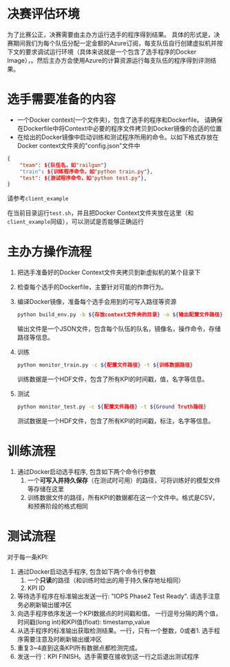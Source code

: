 # 决赛评估环境

为了比赛公正，决赛需要由主办方运行选手的程序得到结果。
具体的形式是，决赛期间我们为每个队伍分配一定金额的Azure订阅，每支队伍自行创建虚拟机并按下文的要求调试运行环境（具体来说就是一个包含了选手程序的Docker Image），。然后主办方会使用Azure的计算资源运行每支队伍的程序得到评测结果。

# 选手需要准备的内容

- 一个Docker context(一个文件夹)，包含了选手的程序和Dockerfile。
  请确保在Dockerfile中将Context中必要的程序文件拷贝到Docker镜像的合适的位置
- 在给出的Docker镜像中启动训练和测试程序所用的命令。以如下格式存放在Docker context文件夹的"config.json"文件中

```json
{
    "team": ${队伍名，如"railgun"}
    "train": ${训练程序命令，如"python train.py"},
    "test": ${测试程序命令，如"python test.py"},
}
```

请参考`client_example` 

在当前目录运行`test.sh`，并且把Docker Context文件夹放在这里（和`client_example`同级），可以测试是否能够正确运行

# 主办方操作流程

1. 把选手准备好的Docker Context文件夹拷贝到新虚拟机的某个目录下

2. 检查每个选手的Dockerfile，主要针对可能的作弊行为。

3. 编译Docker镜像，准备每个选手会用到的可写入路径等资源

   ```bash
   python build_env.py -b ${存放context文件夹的目录} -o ${输出配置文件路径}
   ```

   输出文件是一个JSON文件，包含每个队伍的队名，镜像名，操作命令，存储路径等信息。

4. 训练

   ```bash
   python monitor_train.py -c ${配置文件路径} -t ${训练数据路径}
   ```

   训练数据是一个HDF文件，包含了所有KPI的时间戳，值，名字等信息。

5. 测试

   ```bash
   python monitor_test.py -c ${配置文件路径} -t ${Ground Truth路径}
   ```

   测试数据是一个HDF文件，包含了所有KPI的时间戳，标注，名字等信息。

# 训练流程

1. 通过Docker启动选手程序, 包含如下两个命令行参数
   1. 一个**可写入并持久保存**（在测试时可用）的路径，可将训练好的模型文件等存储在这里
   2. 训练数据文件的路径，所有KPI的数据都在这一个文件中。格式是CSV，和预赛阶段的格式相同

# 测试流程

对于每一条KPI:

1. 通过Docker启动选手程序, 包含如下两个命令行参数
   1. 一个**只读**的路径（和训练时给出的用于持久保存地址相同）
   2. KPI ID
2. 等待选手程序在标准输出发送一行: "IOPS Phase2 Test Ready". 请选手注意务必刷新输出缓冲区
3. 向选手程序依序发送一个KPI数据点的时间戳和值。 一行逗号分隔的两个值，时间戳(long int)和KPI值(float): timestamp,value
4. 从选手程序的标准输出获取检测结果。一行，只有一个整数，0或者1. 选手程序需要注意及时刷新输出缓冲区
5. 重复3~4直到这条KPI所有数据点都检测完成。
6. 发送一行：KPI FINISH。选手需要在接收到这一行之后退出测试程序

